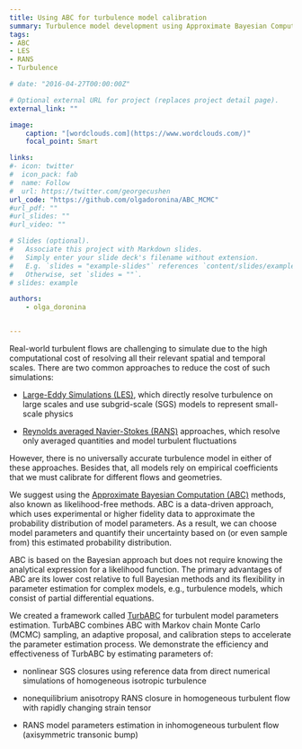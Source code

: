 ```yaml
---
title: Using ABC for turbulence model calibration
summary: Turbulence model development using Approximate Bayesian Computation.
tags:
- ABC
- LES
- RANS
- Turbulence

# date: "2016-04-27T00:00:00Z"

# Optional external URL for project (replaces project detail page).
external_link: ""

image:
    caption: "[wordclouds.com](https://www.wordclouds.com/)"
    focal_point: Smart

links:
#- icon: twitter
#  icon_pack: fab
#  name: Follow
#  url: https://twitter.com/georgecushen
url_code: "https://github.com/olgadoronina/ABC_MCMC"
#url_pdf: ""
#url_slides: ""
#url_video: ""

# Slides (optional).
#   Associate this project with Markdown slides.
#   Simply enter your slide deck's filename without extension.
#   E.g. `slides = "example-slides"` references `content/slides/example-slides.md`.
#   Otherwise, set `slides = ""`.
# slides: example

authors:
    - olga_doronina


---
```




Real-world turbulent flows are challenging to simulate due to the high computational cost of resolving all their relevant spatial and temporal scales. There are two common approaches to reduce the cost of such simulations:

- [Large-Eddy Simulations (LES)](https://en.wikipedia.org/wiki/Large_eddy_simulation), which directly resolve turbulence on large scales and use subgrid-scale (SGS) models to represent small-scale physics

- [Reynolds averaged Navier-Stokes (RANS)](https://en.wikipedia.org/wiki/Reynolds-averaged_Navier%E2%80%93Stokes_equations) approaches, which resolve only averaged quantities and model turbulent fluctuations

However, there is no universally accurate turbulence model in either of these approaches. Besides that, all models rely on empirical coefficients that we must calibrate for different flows and geometries.

We suggest using the [Approximate Bayesian Computation (ABC)](https://en.wikipedia.org/wiki/Approximate_Bayesian_computation) methods, also known as likelihood-free methods. ABC is a data-driven approach, which uses experimental or higher fidelity data to approximate the probability distribution of model parameters. As a result, we can choose model parameters and quantify their uncertainty based on (or even sample from) this estimated probability distribution.

ABC is based on the Bayesian approach but does not require knowing the analytical expression for a likelihood function. The primary advantages of ABC are its lower cost relative to full Bayesian methods and its flexibility in parameter estimation for complex models, e.g., turbulence models, which consist of partial differential equations.

We created a framework called [TurbABC](https://github.com/olgadoronina/ABC_MCMC) for turbulent model parameters estimation.  TurbABC combines ABC with Markov chain Monte Carlo (MCMC) sampling, an adaptive proposal, and calibration steps to accelerate the parameter estimation process. We demonstrate the efficiency and effectiveness of TurbABC by estimating parameters of:

- nonlinear SGS closures using reference data from direct numerical simulations of homogeneous isotropic turbulence

- nonequilibrium anisotropy RANS closure in homogeneous turbulent flow with rapidly changing strain tensor

- RANS model parameters estimation in inhomogeneous turbulent flow (axisymmetric transonic bump)
